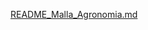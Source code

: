 [README_Malla_Agronomia.md](https://github.com/user-attachments/files/21246150/README_Malla_Agronomia.md)
